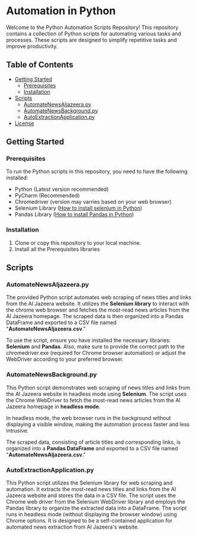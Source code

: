# Automation in Python

Welcome to the Python Automation Scripts Repository! This repository contains a collection of Python scripts for automating various tasks and processes. These scripts are designed to simplify repetitive tasks and improve productivity.

## Table of Contents

- [Getting Started](#getting-started)
  - [Prerequisites](#prerequisites)
  - [Installation](#installation)
- [Scripts](#scripts)
  - [AutomateNewsAljazeera.py](#automatenewsaljazeerapy)
  - [AutomateNewsBackground.py](#automatenewsbackgroundpy)
  - [AutoExtractionApplication.py](#autoextractionapplicationpy)
- [License](#license)

## Getting Started

### Prerequisites

To run the Python scripts in this repository, you need to have the following installed:

- Python (Latest version recommended)
- PyCharm (Recommended)
- Chromedriver (version may varries based on your web browser)
- Selenium Library ([How to install selenium in Python](https://selenium-python.readthedocs.io/installation.html))
- Pandas Library ([How to install Pandas in Python](https://pandas.pydata.org/docs/getting_started/install.html#installing-from-pypi))

### Installation

1. Clone or copy this repository to your local machine.
2. Install all the Prerequisites libraries

## Scripts

### AutomateNewsAljazeera.py

The provided Python script automates web scraping of news titles and links from the Al Jazeera website. It utilizes the **Selenium library** to interact with the chrome web browser and fetches the most-read news articles from the Al Jazeera homepage. The scraped data is then organized into a Pandas DataFrame and exported to a CSV file named "**AutomateNewsAljazeera.csv**."

To use the script, ensure you have installed the necessary libraries: **Selenium** and **Pandas**. Also, make sure to provide the correct path to the chromedriver.exe (required for Chrome browser automation) or adjust the WebDriver according to your preferred browser.

### AutomateNewsBackground.py


This Python script demonstrates web scraping of news titles and links from the Al Jazeera website in headless mode using **Selenium**. The script uses the Chrome WebDriver to fetch the most-read news articles from the Al Jazeera homepage in **headless mode**.

In headless mode, the web browser runs in the background without displaying a visible window, making the automation process faster and less intrusive.

The scraped data, consisting of article titles and corresponding links, is organized into a **Pandas DataFrame** and exported to a CSV file named "**AutomateNewsAljazeera.csv**."

### AutoExtractionApplication.py

This Python script utilizes the Selenium library for web scraping and automation. It extracts the most-read news titles and links from the Al Jazeera website and stores the data in a CSV file. The script uses the Chrome web driver from the Selenium WebDriver library and employs the Pandas library to organize the extracted data into a DataFrame. The script runs in headless mode (without displaying the browser window) using Chrome options. It is designed to be a self-contained application for automated news extraction from Al Jazeera's website.

